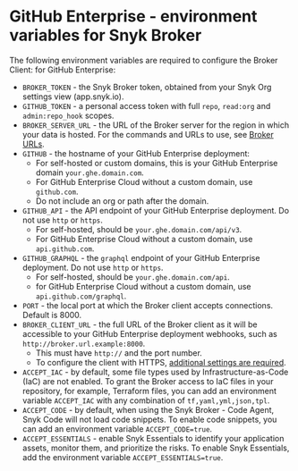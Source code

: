 # GitHub Enterprise - environment variables for Snyk Broker

The following environment variables are required to configure the Broker Client: for GitHub Enterprise:

* `BROKER_TOKEN` - the Snyk Broker token, obtained from your Snyk Org settings view (app.snyk.io).
* `GITHUB_TOKEN` - a personal access token with full `repo`, `read:org` and `admin:repo_hook` scopes.
* `BROKER_SERVER_URL` - the URL of the Broker server for the region in which your data is hosted. For the commands and URLs to use, see [Broker URLs](../../../../../working-with-snyk/regional-hosting-and-data-residency.md#broker-server-urls).
* `GITHUB` - the hostname of your GitHub Enterprise deployment:
  * For self-hosted or custom domains, this is your GitHub Enterprise domain `your.ghe.domain.com`. &#x20;
  * For GitHub Enterprise Cloud without a custom domain, use `github.com`.
  * Do not include an org or path after the domain.
* `GITHUB_API` - the API endpoint of your GitHub Enterprise deployment. Do not use `http` or `https`.
  * For self-hosted, should be `your.ghe.domain.com/api/v3`.
  * For GitHub Enterprise Cloud without a custom domain, use `api.github.com`.
* `GITHUB_GRAPHQL` - the `graphql` endpoint of your GitHub Enterprise deployment. Do not use `http` or `https`.
  * For self-hosted, should be `your.ghe.domain.com/api`.
  * for GitHub Enterprise Cloud without a custom domain, use `api.github.com/graphql`.
* `PORT` - the local port at which the Broker client accepts connections. Default is 8000.
* `BROKER_CLIENT_URL` - the full URL of the Broker client as it will be accessible to your GitHub Enterprise deployment webhooks, such as `http://broker.url.example:8000`.
  * This must have `http://` and the port number.&#x20;
  * To configure the client with HTTPS, [additional settings are required](../../../https-for-broker-client-with-docker.md).
* `ACCEPT_IAC` - by default, some file types used by Infrastructure-as-Code (IaC) are not enabled. To grant the Broker access to IaC files in your repository, for example, Terraform files, you can add an environment variable `ACCEPT_IAC` with any combination of `tf,yaml,yml,json,tpl`.
* `ACCEPT_CODE` - by default, when using the Snyk Broker - Code Agent, Snyk Code will not load code snippets. To enable code snippets, you can add an environment variable `ACCEPT_CODE=true`.
* `ACCEPT_ESSENTIALS` - enable Snyk Essentials to identify your application assets, monitor them, and prioritize the risks. To enable Snyk Essentials, add the environment variable `ACCEPT_ESSENTIALS=true`.
